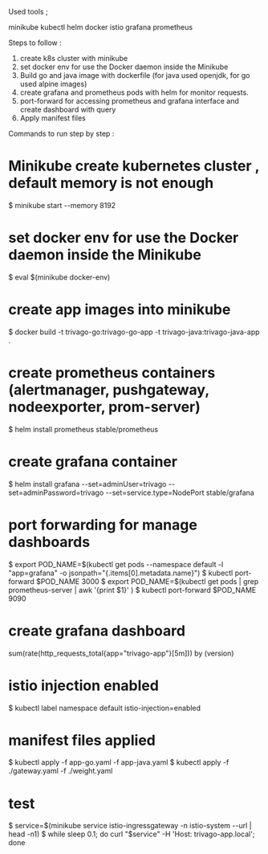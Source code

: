 
Used tools ; 

minikube
kubectl
helm
docker 
istio
grafana 
prometheus

Steps to follow : 

1. create k8s cluster with minikube
2. set docker env for use the Docker daemon inside the Minikube 
3. Build go and java image with dockerfile (for java used openjdk, for go used alpine images)
4. create grafana and prometheus pods with helm for monitor requests.
5. port-forward for accessing prometheus and grafana interface and create dashboard with query 
6. Apply manifest files  

Commands to run step by step :

# Minikube create kubernetes cluster , default memory is not enough
$ minikube start --memory 8192 

# set docker env for use the Docker daemon inside the Minikube 
$ eval $(minikube docker-env)

# create app images into minikube
$ docker build -t trivago-go:trivago-go-app -t trivago-java:trivago-java-app .

# create prometheus containers (alertmanager, pushgateway, nodeexporter, prom-server)
$ helm install prometheus stable/prometheus

# create grafana container
$ helm install grafana --set=adminUser=trivago --set=adminPassword=trivago --set=service.type=NodePort stable/grafana

# port forwarding for manage dashboards 
$ export POD_NAME=$(kubectl get pods --namespace default -l "app=grafana" -o jsonpath="{.items[0].metadata.name}")
$ kubectl port-forward $POD_NAME 3000
$ export POD_NAME=$(kubectl get pods | grep prometheus-server | awk '{print $1}' )
$ kubectl port-forward $POD_NAME 9090

# create grafana dashboard
sum(rate(http_requests_total{app="trivago-app"}[5m])) by (version)

# istio injection enabled
$ kubectl label namespace default istio-injection=enabled

# manifest files applied
$ kubectl apply -f app-go.yaml -f app-java.yaml
$ kubectl apply -f ./gateway.yaml -f ./weight.yaml

# test
$ service=$(minikube service istio-ingressgateway -n istio-system --url | head -n1)
$ while sleep 0.1; do curl "$service" -H 'Host: trivago-app.local'; done

